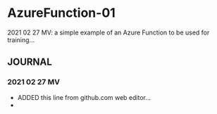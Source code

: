 # AzureFunction-01
2021 02 27 MV: a simple example of an Azure Function to be used for training... 

## JOURNAL
### 2021 02 27 MV
- ADDED this line from github.com web editor... 
- 
